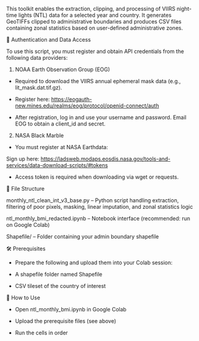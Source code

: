 This toolkit enables the extraction, clipping, and processing of VIIRS night-time lights (NTL) data for a selected year and country. It generates GeoTIFFs clipped to administrative boundaries and produces CSV files containing zonal statistics based on user-defined administrative zones. 

🔐 Authentication and Data Access 

To use this script, you must register and obtain API credentials from the following data providers: 

1. NOAA Earth Observation Group (EOG) 

- Required to download the VIIRS annual ephemeral mask data (e.g., lit_mask.dat.tif.gz). 

- Register here: https://eogauth-new.mines.edu/realms/eog/protocol/openid-connect/auth 

- After registration, log in and use your username and password. Email EOG to obtain a client_id and secret. 

2. NASA Black Marble 

- You must register at NASA Earthdata: 

Sign up here: https://ladsweb.modaps.eosdis.nasa.gov/tools-and-services/data-download-scripts/#tokens 

- Access token is required when downloading via wget or requests. 

 

📁 File Structure 

monthly_ntl_clean_int_v3_base.py – Python script handling extraction, filtering of poor pixels, masking, linear imputation, and zonal statistics logic 

ntl_monthly_bmi_redacted.ipynb – Notebook interface (recommended: run on Google Colab) 

Shapefile/ – Folder containing your admin boundary shapefile 


🛠️ Prerequisites 

- Prepare the following and upload them into your Colab session: 

- A shapefile folder named Shapefile 

- CSV tileset of the country of interest 


🚀 How to Use 

- Open ntl_monthly_bmi.ipynb in Google Colab 

- Upload the prerequisite files (see above) 

- Run the cells in order 
